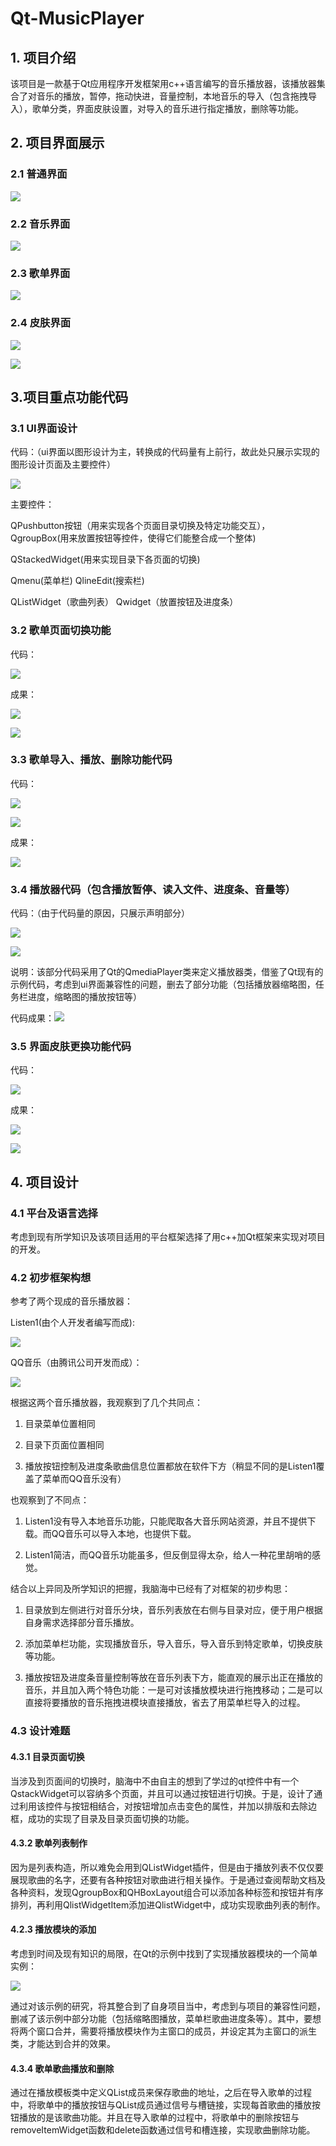 # Qt-MusicPlayer
## 1.  项目介绍

该项目是一款基于Qt应用程序开发框架用c++语言编写的音乐播放器，该播放器集合了对音乐的播放，暂停，拖动快进，音量控制，本地音乐的导入（包含拖拽导入），歌单分类，界面皮肤设置，对导入的音乐进行指定播放，删除等功能。

## 2.  项目界面展示

### 2.1 普通界面

![](./image/01.png)

### 2.2 音乐界面

![](./image/02.png)

### 2.3 歌单界面

![](./image/03.png)

### 2.4 皮肤界面

![](./image/04.png)

![](./image/05.png)

## 3.项目重点功能代码

### 3.1 UI界面设计

代码：（ui界面以图形设计为主，转换成的代码量有上前行，故此处只展示实现的图形设计页面及主要控件）

![](./image/06.png)

主要控件：

QPushbutton按钮（用来实现各个页面目录切换及特定功能交互），QgroupBox(用来放置按钮等控件，使得它们能整合成一个整体)

QStackedWidget(用来实现目录下各页面的切换)

Qmenu(菜单栏) QlineEdit(搜索栏)

QListWidget（歌曲列表） Qwidget（放置按钮及进度条）

### 3.2 歌单页面切换功能

代码：

![](./image/07.png)

成果：

![](./image/08.png)

![](./image/09.png)

### 3.3 歌单导入、播放、删除功能代码

代码：

![](./image/10.png)

![](./image/11.png)

成果：

![](./image/12.png)

### 3.4 播放器代码（包含播放暂停、读入文件、进度条、音量等）

代码：（由于代码量的原因，只展示声明部分）

![](./image/13.png)

![](./image/14.png)

说明：该部分代码采用了Qt的QmediaPlayer类来定义播放器类，借鉴了Qt现有的示例代码，考虑到ui界面兼容性的问题，删去了部分功能（包括播放器缩略图，任务栏进度，缩略图的播放按钮等）

代码成果：![](./image/15.png)

### 3.5 界面皮肤更换功能代码 

代码：

![](./image/16.png)

成果：

![](./image/17.png)

![](./image/18.png)

## 4.  项目设计

### 4.1  平台及语言选择

考虑到现有所学知识及该项目适用的平台框架选择了用c++加Qt框架来实现对项目的开发。

### 4.2  初步框架构想

参考了两个现成的音乐播放器：

Listen1(由个人开发者编写而成):

![](./image/19.png)

QQ音乐（由腾讯公司开发而成）：

![](./image/20.png)

根据这两个音乐播放器，我观察到了几个共同点：

1. 目录菜单位置相同

2. 目录下页面位置相同

3. 播放按钮控制及进度条歌曲信息位置都放在软件下方（稍显不同的是Listen1覆盖了菜单而QQ音乐没有）

也观察到了不同点：

1. Listen1没有导入本地音乐功能，只能爬取各大音乐网站资源，并且不提供下载。而QQ音乐可以导入本地，也提供下载。

2. Listen1简洁，而QQ音乐功能虽多，但反倒显得太杂，给人一种花里胡哨的感觉。

结合以上异同及所学知识的把握，我脑海中已经有了对框架的初步构思：

1. 目录放到左侧进行对音乐分块，音乐列表放在右侧与目录对应，便于用户根据自身需求选择部分音乐播放。

2. 添加菜单栏功能，实现播放音乐，导入音乐，导入音乐到特定歌单，切换皮肤等功能。

3. 播放按钮及进度条音量控制等放在音乐列表下方，能直观的展示出正在播放的音乐，并且加入两个特色功能：一是可对该播放模块进行拖拽移动；二是可以直接将要播放的音乐拖拽进模块直接播放，省去了用菜单栏导入的过程。

### 4.3  设计难题

#### 4.3.1  目录页面切换

当涉及到页面间的切换时，脑海中不由自主的想到了学过的qt控件中有一个QstackWidget可以容纳多个页面，并且可以通过按钮进行切换。于是，设计了通过利用该控件与按钮相结合，对按钮增加点击变色的属性，并加以排版和去除边框，成功的实现了目录及目录页面切换的功能。

#### 4.3.2   歌单列表制作

因为是列表构造，所以难免会用到QListWidget插件，但是由于播放列表不仅仅要展现歌曲的名字，还要有各种按钮对歌曲进行相关操作。于是通过查阅帮助文档及各种资料，发现QgroupBox和QHBoxLayout组合可以添加各种标签和按钮并有序排列，再利用QlistWidgetItem添加进QlistWidget中，成功实现歌曲列表的制作。

#### 4.2.3   播放模块的添加

考虑到时间及现有知识的局限，在Qt的示例中找到了实现播放器模块的一个简单实例：

![](./image/21.png)

通过对该示例的研究，将其整合到了自身项目当中，考虑到与项目的兼容性问题，删减了该示例中部分功能（包括缩略图播放，菜单栏歌曲进度条等）。其中，要想将两个窗口合并，需要将播放模块作为主窗口的成员，并设定其为主窗口的派生类，才能达到合并的效果。

#### 4.3.4   歌单歌曲播放和删除

通过在播放模板类中定义QList<QUrl>成员来保存歌曲的地址，之后在导入歌单的过程中，将歌单中的播放按钮与QList<QUrl>成员通过信号与槽链接，实现每首歌曲的播放按钮播放的是该歌曲功能。并且在导入歌单的过程中，将歌单中的删除按钮与removeItemWidget函数和delete函数通过信号和槽连接，实现歌曲删除功能。